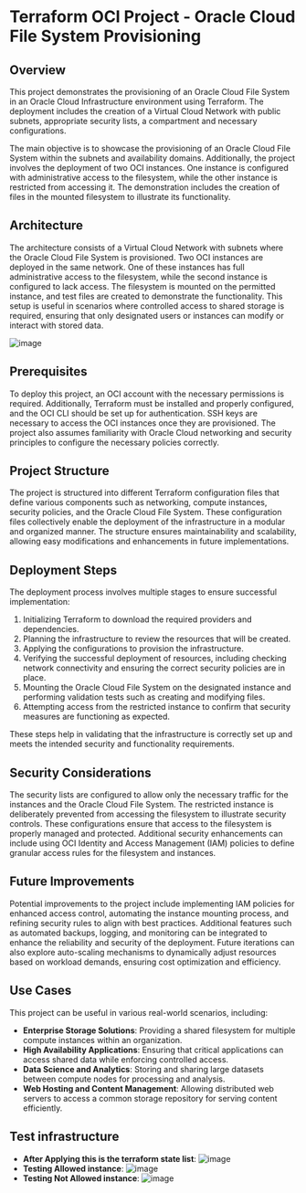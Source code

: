 # Terraform OCI Project - Oracle Cloud File System Provisioning

## Overview
This project demonstrates the provisioning of an Oracle Cloud File System in an Oracle Cloud Infrastructure environment using Terraform. The deployment includes the creation of a Virtual Cloud Network with public subnets, appropriate security lists, a compartment and necessary configurations. 

The main objective is to showcase the provisioning of an Oracle Cloud File System within the subnets and availability domains. Additionally, the project involves the deployment of two OCI instances. One instance is configured with administrative access to the filesystem, while the other instance is restricted from accessing it. The demonstration includes the creation of files in the mounted filesystem to illustrate its functionality.

## Architecture
The architecture consists of a Virtual Cloud Network with subnets where the Oracle Cloud File System is provisioned. Two OCI instances are deployed in the same network. One of these instances has full administrative access to the filesystem, while the second instance is configured to lack access. The filesystem is mounted on the permitted instance, and test files are created to demonstrate the functionality. This setup is useful in scenarios where controlled access to shared storage is required, ensuring that only designated users or instances can modify or interact with stored data.

![image](https://github.com/user-attachments/assets/87a4e9ec-36b4-476c-b9fe-0b7c17513b53)


## Prerequisites
To deploy this project, an OCI account with the necessary permissions is required. Additionally, Terraform must be installed and properly configured, and the OCI CLI should be set up for authentication. SSH keys are necessary to access the OCI instances once they are provisioned. The project also assumes familiarity with Oracle Cloud networking and security principles to configure the necessary policies correctly.

## Project Structure
The project is structured into different Terraform configuration files that define various components such as networking, compute instances, security policies, and the Oracle Cloud File System. These configuration files collectively enable the deployment of the infrastructure in a modular and organized manner. The structure ensures maintainability and scalability, allowing easy modifications and enhancements in future implementations.

## Deployment Steps
The deployment process involves multiple stages to ensure successful implementation:
1. Initializing Terraform to download the required providers and dependencies.
2. Planning the infrastructure to review the resources that will be created.
3. Applying the configurations to provision the infrastructure.
4. Verifying the successful deployment of resources, including checking network connectivity and ensuring the correct security policies are in place.
5. Mounting the Oracle Cloud File System on the designated instance and performing validation tests such as creating and modifying files.
6. Attempting access from the restricted instance to confirm that security measures are functioning as expected.

These steps help in validating that the infrastructure is correctly set up and meets the intended security and functionality requirements.

## Security Considerations
The security lists are configured to allow only the necessary traffic for the instances and the Oracle Cloud File System. The restricted instance is deliberately prevented from accessing the filesystem to illustrate security controls. These configurations ensure that access to the filesystem is properly managed and protected. Additional security enhancements can include using OCI Identity and Access Management (IAM) policies to define granular access rules for the filesystem and instances.

## Future Improvements
Potential improvements to the project include implementing IAM policies for enhanced access control, automating the instance mounting process, and refining security rules to align with best practices. Additional features such as automated backups, logging, and monitoring can be integrated to enhance the reliability and security of the deployment. Future iterations can also explore auto-scaling mechanisms to dynamically adjust resources based on workload demands, ensuring cost optimization and efficiency.

## Use Cases
This project can be useful in various real-world scenarios, including:
- **Enterprise Storage Solutions**: Providing a shared filesystem for multiple compute instances within an organization.
- **High Availability Applications**: Ensuring that critical applications can access shared data while enforcing controlled access.
- **Data Science and Analytics**: Storing and sharing large datasets between compute nodes for processing and analysis.
- **Web Hosting and Content Management**: Allowing distributed web servers to access a common storage repository for serving content efficiently.

## Test infrastructure
- **After Applying this is the terraform state list**:
  ![image](https://github.com/user-attachments/assets/c1ef187a-0c43-4b33-b0a9-7615b78f14ae)
- **Testing Allowed instance**:
  ![image](https://github.com/user-attachments/assets/058e29aa-5235-4b09-94e0-4769d482a5a3)
- **Testing Not Allowed instance**:
  ![image](https://github.com/user-attachments/assets/492b2280-222e-4887-81e5-156829e9d6ee)





